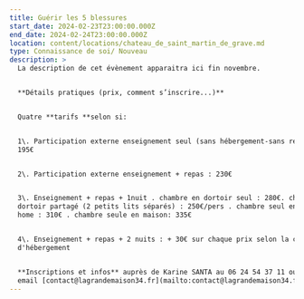 ```yaml
---
title: Guérir les 5 blessures
start_date: 2024-02-23T23:00:00.000Z
end_date: 2024-02-24T23:00:00.000Z
location: content/locations/chateau_de_saint_martin_de_grave.md
type: Connaissance de soi/ Nouveau
description: >
  La description de cet évènement apparaitra ici fin novembre.


  **Détails pratiques (prix, comment s’inscrire...)**


  Quatre **tarifs **selon si:


  1\. Participation externe enseignement seul (sans hébergement-sans repas) :
  195€


  2\. Participation externe enseignement + repas : 230€


  3\. Enseignement + repas + 1nuit . chambre en dortoir seul : 280€. chambre en
  dortoir partagé (2 petits lits séparés) : 250€/pers . chambre seul en mobil
  home : 310€ . chambre seule en maison: 335€


  4\. Enseignement + repas + 2 nuits : + 30€ sur chaque prix selon la catégorie
  d'hébergement


  **Inscriptions et infos** auprès de Karine SANTA au 06 24 54 37 11 ou par
  email [contact@lagrandemaison34.fr](mailto:contact@lagrandemaison34.fr)
---
```



